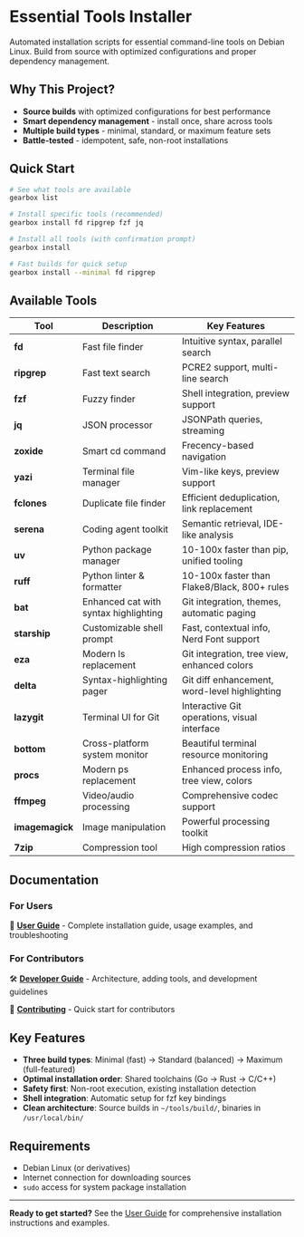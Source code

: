 # Essential Tools Installer

Automated installation scripts for essential command-line tools on Debian Linux. Build from source with optimized configurations and proper dependency management.

## Why This Project?

- **Source builds** with optimized configurations for best performance
- **Smart dependency management** - install once, share across tools
- **Multiple build types** - minimal, standard, or maximum feature sets
- **Battle-tested** - idempotent, safe, non-root installations

## Quick Start

```bash
# See what tools are available
gearbox list

# Install specific tools (recommended)
gearbox install fd ripgrep fzf jq

# Install all tools (with confirmation prompt)
gearbox install

# Fast builds for quick setup
gearbox install --minimal fd ripgrep
```

## Available Tools

| Tool | Description | Key Features |
|------|-------------|--------------|
| **fd** | Fast file finder | Intuitive syntax, parallel search |
| **ripgrep** | Fast text search | PCRE2 support, multi-line search |
| **fzf** | Fuzzy finder | Shell integration, preview support |
| **jq** | JSON processor | JSONPath queries, streaming |
| **zoxide** | Smart cd command | Frecency-based navigation |
| **yazi** | Terminal file manager | Vim-like keys, preview support |
| **fclones** | Duplicate file finder | Efficient deduplication, link replacement |
| **serena** | Coding agent toolkit | Semantic retrieval, IDE-like analysis |
| **uv** | Python package manager | 10-100x faster than pip, unified tooling |
| **ruff** | Python linter & formatter | 10-100x faster than Flake8/Black, 800+ rules |
| **bat** | Enhanced cat with syntax highlighting | Git integration, themes, automatic paging |
| **starship** | Customizable shell prompt | Fast, contextual info, Nerd Font support |
| **eza** | Modern ls replacement | Git integration, tree view, enhanced colors |
| **delta** | Syntax-highlighting pager | Git diff enhancement, word-level highlighting |
| **lazygit** | Terminal UI for Git | Interactive Git operations, visual interface |
| **bottom** | Cross-platform system monitor | Beautiful terminal resource monitoring |
| **procs** | Modern ps replacement | Enhanced process info, tree view, colors |
| **ffmpeg** | Video/audio processing | Comprehensive codec support |
| **imagemagick** | Image manipulation | Powerful processing toolkit |
| **7zip** | Compression tool | High compression ratios |

## Documentation

### For Users
📖 **[User Guide](docs/USER_GUIDE.md)** - Complete installation guide, usage examples, and troubleshooting

### For Contributors  
🛠 **[Developer Guide](docs/DEVELOPER_GUIDE.md)** - Architecture, adding tools, and development guidelines

👥 **[Contributing](CONTRIBUTING.md)** - Quick start for contributors

## Key Features

- **Three build types**: Minimal (fast) → Standard (balanced) → Maximum (full-featured)
- **Optimal installation order**: Shared toolchains (Go → Rust → C/C++)
- **Safety first**: Non-root execution, existing installation detection
- **Shell integration**: Automatic setup for fzf key bindings
- **Clean architecture**: Source builds in `~/tools/build/`, binaries in `/usr/local/bin/`

## Requirements

- Debian Linux (or derivatives)
- Internet connection for downloading sources
- `sudo` access for system package installation

---

**Ready to get started?** See the [User Guide](docs/USER_GUIDE.md) for comprehensive installation instructions and examples.